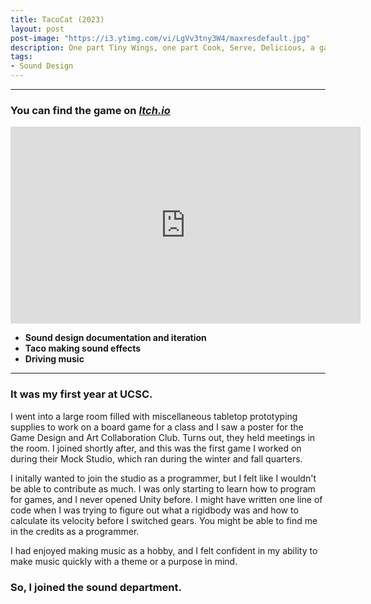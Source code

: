 ```yaml
---
title: TacoCat (2023)
layout: post
post-image: "https://i3.ytimg.com/vi/LgVv3tny3W4/maxresdefault.jpg"
description: One part Tiny Wings, one part Cook, Serve, Delicious, a game about making tacos and racing the sun to reach your friend before they board their flight.
tags:
- Sound Design
---
```


---

### You can find the game on <a href="https://game-design-art-collab.itch.io/tacocat" target = "_blank"><i>Itch.io</i></a>

<iframe width="560" height="315" src="https://www.youtube.com/embed/LgVv3tny3W4?si=KFHcwAdm11Rh0zys" title="YouTube video player" frameborder="0" allow="accelerometer; autoplay; clipboard-write; encrypted-media; gyroscope; picture-in-picture; web-share" referrerpolicy="strict-origin-when-cross-origin" allowfullscreen> </iframe>

* **Sound design documentation and iteration**
* **Taco making sound effects**
* **Driving music**

---
### It was my first year at UCSC.
I went into a large room filled with miscellaneous tabletop prototyping supplies to work on a board game for a class and I saw a poster for the Game Design and Art Collaboration Club. Turns out, they held meetings in the room. I joined shortly after, and this was the first game I worked on during their Mock Studio, which ran during the winter and fall quarters.

I initally wanted to join the studio as a programmer, but I felt like I wouldn't be able to contribute as much. I was only starting to learn how to program for games, and I never opened Unity before. I might have written one line of code when I was trying to figure out what a rigidbody was and how to calculate its velocity before I switched gears. You might be able to find me in the credits as a programmer.

I had enjoyed making music as a hobby, and I felt confident in my ability to make music quickly with a theme or a purpose in mind.
### So, I joined the sound department.